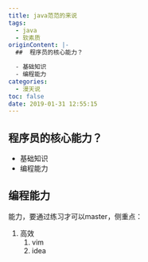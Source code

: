 ```yaml
---
title: java范范的来说
tags:
  - java
  - 软素质
originContent: |-
  ##  程序员的核心能力？

  - 基础知识
  - 编程能力
categories:
  - 漫天说
toc: false
date: 2019-01-31 12:55:15
---
```


##  程序员的核心能力？

- 基础知识
- 编程能力

## 编程能力

能力，要通过练习才可以master，侧重点：
1. 高效
	1. vim
	2. idea
